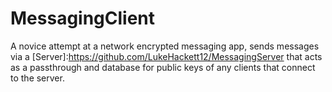 # MessagingClient
A novice attempt at a network encrypted messaging app, sends messages via a [Server]:https://github.com/LukeHackett12/MessagingServer 
that acts as a passthrough and database for public keys of any clients that connect to the server.
